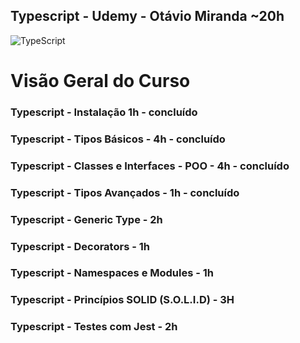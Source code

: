 ## Typescript - Udemy - Otávio Miranda ~20h
<img alt="TypeScript" src="https://img.shields.io/badge/typescript-%23007ACC.svg?&style=for-the-badge&logo=typescript&logoColor=white"/>


# Visão Geral do Curso

### Typescript - Instalação 1h - **concluído**
### Typescript - Tipos Básicos - 4h  - **concluído**
### Typescript - Classes e Interfaces - POO - 4h - **concluído**
### Typescript - Tipos Avançados - 1h - **concluído**
### Typescript - Generic Type - 2h 
### Typescript - Decorators - 1h
### Typescript - Namespaces e Modules - 1h
### Typescript - Princípios SOLID (S.O.L.I.D) - 3H
### Typescript - Testes com Jest - 2h







